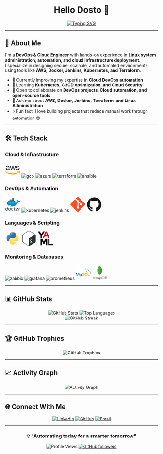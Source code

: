 <div align="center">

# Hello Dosto 👋  

[![Typing SVG](https://readme-typing-svg.herokuapp.com?font=Fira+Code&pause=1000&color=2E9EF7&center=true&vCenter=true&width=500&lines=DevOps+Engineer;Cloud+Engineer;Automation+%26+Infrastructure+as+Code;Passionate+about+Cloud-Native+Solutions)](https://git.io/typing-svg)

</div>

---

## 🚀 About Me

I'm a **DevOps & Cloud Engineer** with hands-on experience in **Linux system administration, automation, and cloud infrastructure deployment**.  
I specialize in designing secure, scalable, and automated environments using tools like **AWS, Docker, Jenkins, Kubernetes, and Terraform**.  

- 🔭 Currently improving my expertise in **Cloud DevOps automation**  
- 🌱 Learning **Kubernetes, CI/CD optimization, and Cloud Security**  
- 👯 Open to collaborate on **DevOps projects, Cloud automation, and open-source tools**  
- 💬 Ask me about **AWS, Docker, Jenkins, Terraform, and Linux Administration**  
- ⚡ Fun fact: I love building projects that reduce manual work through automation 😄  

---

## 🛠️ Tech Stack

### **Cloud & Infrastructure**
<p align="left">
  <img src="https://raw.githubusercontent.com/devicons/devicon/master/icons/amazonwebservices/amazonwebservices-original-wordmark.svg" alt="aws" width="50" height="50"/>
  <img src="https://www.vectorlogo.zone/logos/google_cloud/google_cloud-icon.svg" alt="gcp" width="50" height="50"/>
  <img src="https://www.vectorlogo.zone/logos/microsoft_azure/microsoft_azure-icon.svg" alt="azure" width="50" height="50"/>
  <img src="https://www.vectorlogo.zone/logos/terraformio/terraformio-icon.svg" alt="terraform" width="50" height="50"/>
  <img src="https://www.vectorlogo.zone/logos/ansible/ansible-icon.svg" alt="ansible" width="50" height="50"/>
</p>

### **DevOps & Automation**
<p align="left">
  <img src="https://raw.githubusercontent.com/devicons/devicon/master/icons/docker/docker-original-wordmark.svg" alt="docker" width="50" height="50"/>
  <img src="https://www.vectorlogo.zone/logos/kubernetes/kubernetes-icon.svg" alt="kubernetes" width="50" height="50"/>
  <img src="https://www.vectorlogo.zone/logos/jenkins/jenkins-icon.svg" alt="jenkins" width="50" height="50"/>
  <img src="https://raw.githubusercontent.com/devicons/devicon/master/icons/git/git-original.svg" alt="git" width="50" height="50"/>
  <img src="https://raw.githubusercontent.com/devicons/devicon/master/icons/github/github-original.svg" alt="github" width="50" height="50"/>
</p>

### **Languages & Scripting**
<p align="left">
  <img src="https://raw.githubusercontent.com/devicons/devicon/master/icons/python/python-original.svg" alt="python" width="50" height="50"/>
  <img src="https://raw.githubusercontent.com/devicons/devicon/master/icons/bash/bash-original.svg" alt="bash" width="50" height="50"/>
  <img src="https://raw.githubusercontent.com/devicons/devicon/master/icons/yaml/yaml-original.svg" alt="yaml" width="50" height="50"/>
</p>

### **Monitoring & Databases**
<p align="left">
  <img src="https://www.vectorlogo.zone/logos/zabbix/zabbix-icon.svg" alt="zabbix" width="50" height="50"/>
  <img src="https://www.vectorlogo.zone/logos/grafana/grafana-icon.svg" alt="grafana" width="50" height="50"/>
  <img src="https://www.vectorlogo.zone/logos/prometheusio/prometheusio-icon.svg" alt="prometheus" width="50" height="50"/>
  <img src="https://raw.githubusercontent.com/devicons/devicon/master/icons/mysql/mysql-original-wordmark.svg" alt="mysql" width="50" height="50"/>
  <img src="https://raw.githubusercontent.com/devicons/devicon/master/icons/mongodb/mongodb-original-wordmark.svg" alt="mongodb" width="50" height="50"/>
</p>

---

## 📊 GitHub Stats

<div align="center">
  <img src="https://github-readme-stats.vercel.app/api?username=inam-09&show_icons=true&theme=tokyonight&hide_border=true&count_private=true" alt="GitHub Stats" height="165">
  <img src="https://github-readme-stats.vercel.app/api/top-langs/?username=inam-09&layout=compact&theme=tokyonight&hide_border=true" alt="Top Languages" height="165">
</div>

<div align="center">
  <img src="https://github-readme-streak-stats.herokuapp.com/?user=inam-09&theme=tokyonight&hide_border=true" alt="GitHub Streak" width="400">
</div>

---

## 🏆 GitHub Trophies
<div align="center">
  <img src="https://github-profile-trophy.vercel.app/?username=inam-09&theme=tokyonight&no-frame=true&no-bg=true&margin-w=4" alt="GitHub Trophies">
</div>

---

## 📈 Activity Graph
<div align="center">
  <img src="https://github-readme-activity-graph.vercel.app/graph?username=inam-09&theme=tokyo-night&hide_border=true" alt="Activity Graph">
</div>

---

## 🌐 Connect With Me

<div align="center">
  
[![LinkedIn](https://img.shields.io/badge/LinkedIn-Connect-blue?style=for-the-badge&logo=linkedin&logoColor=white)](https://www.linkedin.com/in/inam99)
[![GitHub](https://img.shields.io/badge/GitHub-Follow-black?style=for-the-badge&logo=github&logoColor=white)](https://github.com/inam-09)
[![Email](https://img.shields.io/badge/Email-Contact-red?style=for-the-badge&logo=gmail&logoColor=white)](mailto:inamkhan.alpari@gmail.com)

</div>

---

<div align="center">
  
### 💡 "Automating today for a smarter tomorrow"  

![Profile Views](https://komarev.com/ghpvc/?username=inam-09&color=brightgreen&style=flat-square)
[![GitHub followers](https://img.shields.io/github/followers/inam-09?label=Follow&style=social)](https://github.com/inam-09)

</div>
